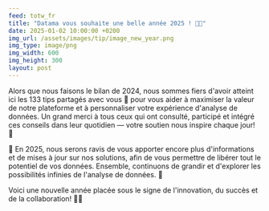 ```yaml
---
feed: totw_fr
title: "Datama vous souhaite une belle année 2025 ! 🎇🎊"
date: 2025-01-02 10:00:00 +0200
img_url: /assets/images/tip/image_new_year.png
img_type: image/png
img_width: 600
img_height: 300
layout: post
---
```


Alors que nous faisons le bilan de 2024, nous sommes fiers d'avoir atteint ici les 133 tips partagés avec vous 🌟 pour vous aider à maximiser la valeur de notre plateforme et à personnaliser votre expérience d'analyse de données. Un grand merci à tous ceux qui ont consulté, participé et intégré ces conseils dans leur quotidien — votre soutien nous inspire chaque jour! 💖  

🎯 En 2025, nous serons ravis de vous apporter encore plus d'informations et de mises à jour sur nos solutions, afin de vous permettre de libérer tout le potentiel de vos données. Ensemble, continuons de grandir et d'explorer les possibilités infinies de l'analyse de données. 🚀  

Voici une nouvelle année placée sous le signe de l'innovation, du succès et de la collaboration! 🥂✨ 
